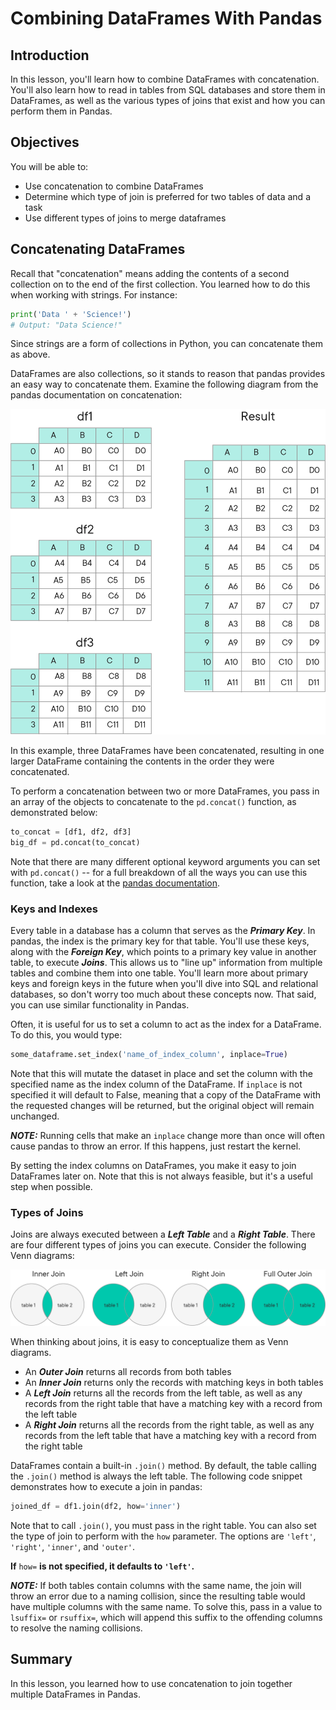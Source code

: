 
# Combining DataFrames With Pandas

## Introduction

In this lesson, you'll learn how to combine DataFrames with concatenation. You'll also learn how to read in tables from SQL databases and store them in DataFrames, as well as the various types of joins that exist and how you can perform them in Pandas.  

## Objectives
You will be able to:

- Use concatenation to combine DataFrames  
- Determine which type of join is preferred for two tables of data and a task  
- Use different types of joins to merge dataframes

## Concatenating DataFrames

Recall that "concatenation" means adding the contents of a second collection on to the end of the first collection.  You learned how to do this when working with strings.  For instance:

```python
print('Data ' + 'Science!')
# Output: "Data Science!"
```
Since strings are a form of collections in Python, you can concatenate them as above.  

DataFrames are also collections, so it stands to reason that pandas provides an easy way to concatenate them.  Examine the following diagram from the pandas documentation on concatenation:

<img src='images/Image_197_concat.png'>

In this example, three DataFrames have been concatenated, resulting in one larger DataFrame containing the contents in the order they were concatenated.  

To perform a concatenation between two or more DataFrames, you pass in an array of the objects to concatenate to the `pd.concat()` function, as demonstrated below:

```python
to_concat = [df1, df2, df3]
big_df = pd.concat(to_concat)
```

Note that there are many different optional keyword arguments you can set with `pd.concat()` -- for a full breakdown of all the ways you can use this function, take a look at the [pandas documentation](http://pandas.pydata.org/pandas-docs/stable/merging.html).

### Keys and Indexes

Every table in a database has a column that serves as the **_Primary Key_**. In pandas, the index is the primary key for that table. You'll use these keys, along with the **_Foreign Key_**, which points to a primary key value in another table, to execute **_Joins_**. This allows us to "line up" information from multiple tables and combine them into one table. You'll learn more about primary keys and foreign keys in the future when you'll dive into SQL and relational databases, so don't worry too much about these concepts now. That said, you can use similar functionality in Pandas.

Often, it is useful for us to set a column to act as the index for a DataFrame.  To do this, you would type:

```python
some_dataframe.set_index('name_of_index_column', inplace=True)
```

Note that this will mutate the dataset in place and set the column with the specified name as the index column of the DataFrame.  If `inplace` is not specified it will default to False, meaning that a copy of the DataFrame with the requested changes will be returned, but the original object will remain unchanged. 

**_NOTE:_** Running cells that make an `inplace` change more than once will often cause pandas to throw an error.  If this happens, just restart the kernel.

By setting the index columns on DataFrames, you make it easy to join DataFrames later on. Note that this is not always feasible, but it's a useful step when possible.  

### Types of Joins

Joins are always executed between a **_Left Table_** and a **_Right Table_**.  There are four different types of joins you can execute. Consider the following Venn diagrams:

<img src='images/Image_198_joins.png'>

When thinking about joins, it is easy to conceptualize them as Venn diagrams.  

- An **_Outer Join_** returns all records from both tables 
- An **_Inner Join_** returns only the records with matching keys in both tables 
- A **_Left Join_** returns all the records from the left table, as well as any records from the right table that have a matching key with a record from the left table  
- A **_Right Join_** returns all the records from the right table, as well as any records from the left table that have a matching key with a record from the right table  

DataFrames contain a built-in `.join()` method. By default, the table calling the `.join()` method is always the left table.  The following code snippet demonstrates how to execute a join in pandas:

```python
joined_df = df1.join(df2, how='inner')
```

Note that to call `.join()`, you must pass in the right table.  You can also set the type of join to perform with the `how` parameter.  The options are `'left'`, `'right'`, `'inner'`, and `'outer'`.

**If** `how=` **is not specified, it defaults to `'left'`.**

**_NOTE:_** If both tables contain columns with the same name, the join will throw an error due to a naming collision, since the resulting table would have multiple columns with the same name.  To solve this, pass in a value to `lsuffix=` or `rsuffix=`, which will append this suffix to the offending columns to resolve the naming collisions. 

## Summary

In this lesson, you learned how to use concatenation to join together multiple DataFrames in Pandas.


